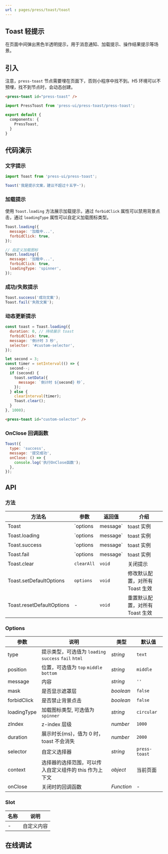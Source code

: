 ```yaml
---
url : pages/press/toast/toast
---
```


## Toast 轻提示


在页面中间弹出黑色半透明提示，用于消息通知、加载提示、操作结果提示等场景。

## 引入

注意，`press-toast` 节点需要埋在页面下，否则小程序中找不到。H5 环境可以不预埋，找不到节点时，会动态创建。

```html
<press-toast id="press-toast" />
```

```ts
import PressToast from 'press-ui/press-toast/press-toast';

export default {
  components: {
    PressToast,
  }
}
```

## 代码演示

### 文字提示

```javascript
import Toast from 'press-ui/press-toast';

Toast('我是提示文案，建议不超过十五字~');
```

### 加载提示

使用 `Toast.loading` 方法展示加载提示，通过 `forbidClick` 属性可以禁用背景点击，通过 `loadingType` 属性可以自定义加载图标类型。

```javascript
Toast.loading({
  message: '加载中...',
  forbidClick: true,
});

// 自定义加载图标
Toast.loading({
  message: '加载中...',
  forbidClick: true,
  loadingType: 'spinner',
});
```

### 成功/失败提示

```javascript
Toast.success('成功文案');
Toast.fail('失败文案');
```

### 动态更新提示

```javascript
const toast = Toast.loading({
  duration: 0, // 持续展示 toast
  forbidClick: true,
  message: '倒计时 3 秒',
  selector: '#custom-selector',
});

let second = 3;
const timer = setInterval(() => {
  second--;
  if (second) {
    toast.setData({
      message: `倒计时 ${second} 秒`,
    });
  } else {
    clearInterval(timer);
    Toast.clear();
  }
}, 1000);
```

```html
<press-toast id="custom-selector" />
```

### OnClose 回调函数

```javascript
Toast({
  type: 'success',
  message: '提交成功',
  onClose: () => {
    console.log('执行OnClose函数');
  },
});
```

## API

### 方法

| 方法名                    | 参数       | 返回值   | 介绍                            |
| ------------------------- | ---------- | -------- | ------------------------------- |
| Toast                     | `options   | message` | toast 实例                      | 展示提示     |
| Toast.loading             | `options   | message` | toast 实例                      | 展示加载提示 |
| Toast.success             | `options   | message` | toast 实例                      | 展示成功提示 |
| Toast.fail                | `options   | message` | toast 实例                      | 展示失败提示 |
| Toast.clear               | `clearAll` | `void`   | 关闭提示                        |
| Toast.setDefaultOptions   | `options`  | `void`   | 修改默认配置，对所有 Toast 生效 |
| Toast.resetDefaultOptions | -          | `void`   | 重置默认配置，对所有 Toast 生效 |

### Options

| 参数        | 说明                                                   | 类型       | 默认值        |
| ----------- | ------------------------------------------------------ | ---------- | ------------- |
| type        | 提示类型，可选值为 `loading` `success` `fail` `html`   | _string_   | `text`        |
| position    | 位置，可选值为 `top` `middle` `bottom`                 | _string_   | `middle`      |
| message     | 内容                                                   | _string_   | `''`          |
| mask        | 是否显示遮罩层                                         | _boolean_  | `false`       |
| forbidClick | 是否禁止背景点击                                       | _boolean_  | `false`       |
| loadingType | 加载图标类型, 可选值为 `spinner`                       | _string_   | `circular`    |
| zIndex      | z-index 层级                                           | _number_   | `1000`        |
| duration    | 展示时长(ms)，值为 0 时，toast 不会消失                | _number_   | `2000`        |
| selector    | 自定义选择器                                           | _string_   | `press-toast` |
| context     | 选择器的选择范围，可以传入自定义组件的 this 作为上下文 | _object_   | 当前页面      |
| onClose     | 关闭时的回调函数                                       | _Function_ | -             |

### Slot

| 名称 | 说明       |
| ---- | ---------- |
| -    | 自定义内容 |


## 在线调试

<debug-online />
